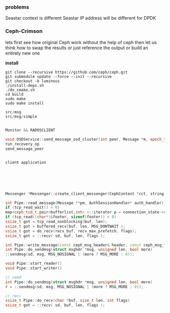 
### problems
Seastar context is different
Seastar IP address will be different for DPDK




### Ceph-Crimson
lets first see how original Ceph work without the help of ceph
then let us think how to swap the results or just reference the output
or build an entirely new one

**install**
```
git clone --recursive https://github.com/ceph/ceph.git
git submodule update --force --init --recursive
git checkout -b luminous
./install-deps.sh
./do_cmake.sh
cd build
sudo make
sudo make install
```

```c++
src/msg
src/msg/simple


Monitor && RADOSCLIENT

void OSDService::send_message_osd_cluster(int peer, Message *m, epoch_t from_epoch)
run_recovery_op
send_message_peer


client application






Messenger *Messenger::create_client_messenger(CephContext *cct, string lname)

int Pipe::read_message(Message **pm, AuthSessionHandler* auth_handler)
if (tcp_read_wait() < 0)
map<ceph_tid_t,pair<bufferlist,int> >::iterator p = connection_state->rx_buffers.find(header.tid);
if (tcp_read((char*)&footer, sizeof(footer)) < 0)
ssize_t got = tcp_read_nonblocking(buf, len);
ssize_t got = buffered_recv(buf, len, MSG_DONTWAIT );
ssize_t got = do_recv(recv_buf, recv_max_prefetch, flags);
ssize_t got = ::recv( sd, buf, len, flags );

int Pipe::write_message(const ceph_msg_header& header, const ceph_msg_footer& footer, bufferlist& blist)
int Pipe::do_sendmsg(struct msghdr *msg, unsigned len, bool more)
::sendmsg(sd, msg, MSG_NOSIGNAL | (more ? MSG_MORE : 0));

void Pipe::start_reader()
void Pipe::start_writer()

// semd
int Pipe::do_sendmsg(struct msghdr *msg, unsigned len, bool more)
r = ::sendmsg(sd, msg, MSG_NOSIGNAL | (more ? MSG_MORE : 0));

// recv
ssize_t Pipe::do_recv(char *buf, size_t len, int flags)
ssize_t got = ::recv( sd, buf, len, flags );

```
